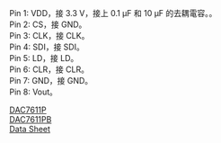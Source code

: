 Pin 1: VDD，接 3.3 V，接上 0.1 μF 和 10 μF 的去耦電容。。  
Pin 2: CS，接 GND。  
Pin 3: CLK，接 CLK。  
Pin 4: SDI，接 SDI。  
Pin 5: LD，接 LD。  
Pin 6: CLR，接 CLR。  
Pin 7: GND，接 GND。  
Pin 8: Vout。  
  
[DAC7611P](https://www.mouser.tw/ProductDetail/Texas-Instruments/DAC7611P?qs=vul0MlC%2Fa1exrBAtSLlcNA%3D%3D)  
[DAC7611PB](https://www.mouser.tw/ProductDetail/Texas-Instruments/DAC7611PB?qs=vul0MlC%2Fa1d6ittJzPGSXg%3D%3D)  
[Data Sheet](https://www.ti.com/lit/ds/symlink/dac7611.pdf?ts=1705992052126&ref_url=https%253A%252F%252Fwww.ti.com%252Fproduct%252FDAC7611%253Futm_source%253Dgoogle%2526utm_medium%253Dcpc%2526utm_campaign%253Dasc-null-null-GPN_EN-cpc-pf-google-soas%2526utm_content%253DDAC7611%2526ds_k%253DDAC7611%2BDatasheet%2526DCM%253Dyes%2526gad_source%253D1%2526gclid%253DEAIaIQobChMI4cXXzvPygwMVbQ2DAx31BgOGEAAYASAAEgICz_D_BwE%2526gclsrc%253Daw.ds)  